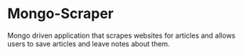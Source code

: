 # Mongo-Scraper
Mongo driven application that scrapes websites for articles and allows users to save articles and leave notes about them.
